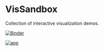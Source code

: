 # VisSandbox
Collection of interactive visualization demos.

[![Binder](https://mybinder.org/badge_logo.svg)](https://mybinder.org/v2/gh/leitte/VisSandbox.git/HEAD)


[![app](https://mybinder.org/badge_logo.svg)](https://mybinder.org/v2/gh/leitte/VisSandbox/main?urlpath=/proxy/5006/clifford)
